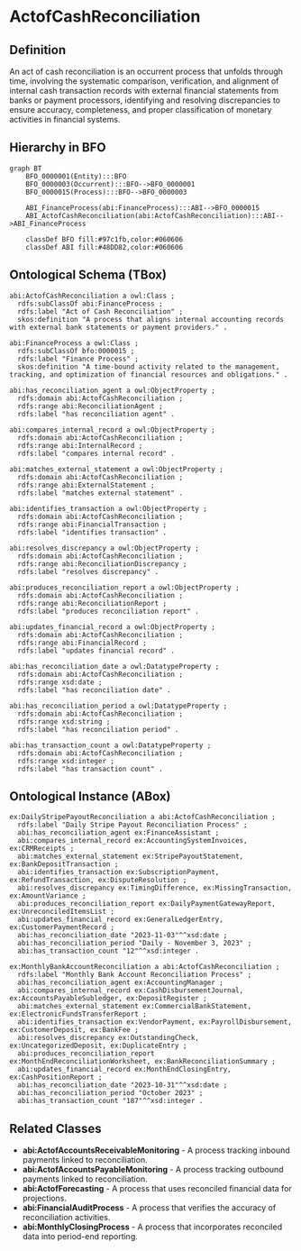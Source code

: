 # ActofCashReconciliation

## Definition
An act of cash reconciliation is an occurrent process that unfolds through time, involving the systematic comparison, verification, and alignment of internal cash transaction records with external financial statements from banks or payment processors, identifying and resolving discrepancies to ensure accuracy, completeness, and proper classification of monetary activities in financial systems.

## Hierarchy in BFO
```mermaid
graph BT
    BFO_0000001(Entity):::BFO
    BFO_0000003(Occurrent):::BFO-->BFO_0000001
    BFO_0000015(Process):::BFO-->BFO_0000003
    
    ABI_FinanceProcess(abi:FinanceProcess):::ABI-->BFO_0000015
    ABI_ActofCashReconciliation(abi:ActofCashReconciliation):::ABI-->ABI_FinanceProcess
    
    classDef BFO fill:#97c1fb,color:#060606
    classDef ABI fill:#48DD82,color:#060606
```

## Ontological Schema (TBox)
```turtle
abi:ActofCashReconciliation a owl:Class ;
  rdfs:subClassOf abi:FinanceProcess ;
  rdfs:label "Act of Cash Reconciliation" ;
  skos:definition "A process that aligns internal accounting records with external bank statements or payment providers." .

abi:FinanceProcess a owl:Class ;
  rdfs:subClassOf bfo:0000015 ;
  rdfs:label "Finance Process" ;
  skos:definition "A time-bound activity related to the management, tracking, and optimization of financial resources and obligations." .

abi:has_reconciliation_agent a owl:ObjectProperty ;
  rdfs:domain abi:ActofCashReconciliation ;
  rdfs:range abi:ReconciliationAgent ;
  rdfs:label "has reconciliation agent" .

abi:compares_internal_record a owl:ObjectProperty ;
  rdfs:domain abi:ActofCashReconciliation ;
  rdfs:range abi:InternalRecord ;
  rdfs:label "compares internal record" .

abi:matches_external_statement a owl:ObjectProperty ;
  rdfs:domain abi:ActofCashReconciliation ;
  rdfs:range abi:ExternalStatement ;
  rdfs:label "matches external statement" .

abi:identifies_transaction a owl:ObjectProperty ;
  rdfs:domain abi:ActofCashReconciliation ;
  rdfs:range abi:FinancialTransaction ;
  rdfs:label "identifies transaction" .

abi:resolves_discrepancy a owl:ObjectProperty ;
  rdfs:domain abi:ActofCashReconciliation ;
  rdfs:range abi:ReconciliationDiscrepancy ;
  rdfs:label "resolves discrepancy" .

abi:produces_reconciliation_report a owl:ObjectProperty ;
  rdfs:domain abi:ActofCashReconciliation ;
  rdfs:range abi:ReconciliationReport ;
  rdfs:label "produces reconciliation report" .

abi:updates_financial_record a owl:ObjectProperty ;
  rdfs:domain abi:ActofCashReconciliation ;
  rdfs:range abi:FinancialRecord ;
  rdfs:label "updates financial record" .

abi:has_reconciliation_date a owl:DatatypeProperty ;
  rdfs:domain abi:ActofCashReconciliation ;
  rdfs:range xsd:date ;
  rdfs:label "has reconciliation date" .

abi:has_reconciliation_period a owl:DatatypeProperty ;
  rdfs:domain abi:ActofCashReconciliation ;
  rdfs:range xsd:string ;
  rdfs:label "has reconciliation period" .

abi:has_transaction_count a owl:DatatypeProperty ;
  rdfs:domain abi:ActofCashReconciliation ;
  rdfs:range xsd:integer ;
  rdfs:label "has transaction count" .
```

## Ontological Instance (ABox)
```turtle
ex:DailyStripePayoutReconciliation a abi:ActofCashReconciliation ;
  rdfs:label "Daily Stripe Payout Reconciliation Process" ;
  abi:has_reconciliation_agent ex:FinanceAssistant ;
  abi:compares_internal_record ex:AccountingSystemInvoices, ex:CRMReceipts ;
  abi:matches_external_statement ex:StripePayoutStatement, ex:BankDepositTransaction ;
  abi:identifies_transaction ex:SubscriptionPayment, ex:RefundTransaction, ex:DisputeResolution ;
  abi:resolves_discrepancy ex:TimingDifference, ex:MissingTransaction, ex:AmountVariance ;
  abi:produces_reconciliation_report ex:DailyPaymentGatewayReport, ex:UnreconciledItemsList ;
  abi:updates_financial_record ex:GeneralLedgerEntry, ex:CustomerPaymentRecord ;
  abi:has_reconciliation_date "2023-11-03"^^xsd:date ;
  abi:has_reconciliation_period "Daily - November 3, 2023" ;
  abi:has_transaction_count "12"^^xsd:integer .

ex:MonthlyBankAccountReconciliation a abi:ActofCashReconciliation ;
  rdfs:label "Monthly Bank Account Reconciliation Process" ;
  abi:has_reconciliation_agent ex:AccountingManager ;
  abi:compares_internal_record ex:CashDisbursementJournal, ex:AccountsPayableSubledger, ex:DepositRegister ;
  abi:matches_external_statement ex:CommercialBankStatement, ex:ElectronicFundsTransferReport ;
  abi:identifies_transaction ex:VendorPayment, ex:PayrollDisbursement, ex:CustomerDeposit, ex:BankFee ;
  abi:resolves_discrepancy ex:OutstandingCheck, ex:UncategorizedDeposit, ex:DuplicateEntry ;
  abi:produces_reconciliation_report ex:MonthEndReconciliationWorksheet, ex:BankReconciliationSummary ;
  abi:updates_financial_record ex:MonthEndClosingEntry, ex:CashPositionReport ;
  abi:has_reconciliation_date "2023-10-31"^^xsd:date ;
  abi:has_reconciliation_period "October 2023" ;
  abi:has_transaction_count "187"^^xsd:integer .
```

## Related Classes
- **abi:ActofAccountsReceivableMonitoring** - A process tracking inbound payments linked to reconciliation.
- **abi:ActofAccountsPayableMonitoring** - A process tracking outbound payments linked to reconciliation.
- **abi:ActofForecasting** - A process that uses reconciled financial data for projections.
- **abi:FinancialAuditProcess** - A process that verifies the accuracy of reconciliation activities.
- **abi:MonthlyClosingProcess** - A process that incorporates reconciled data into period-end reporting. 
